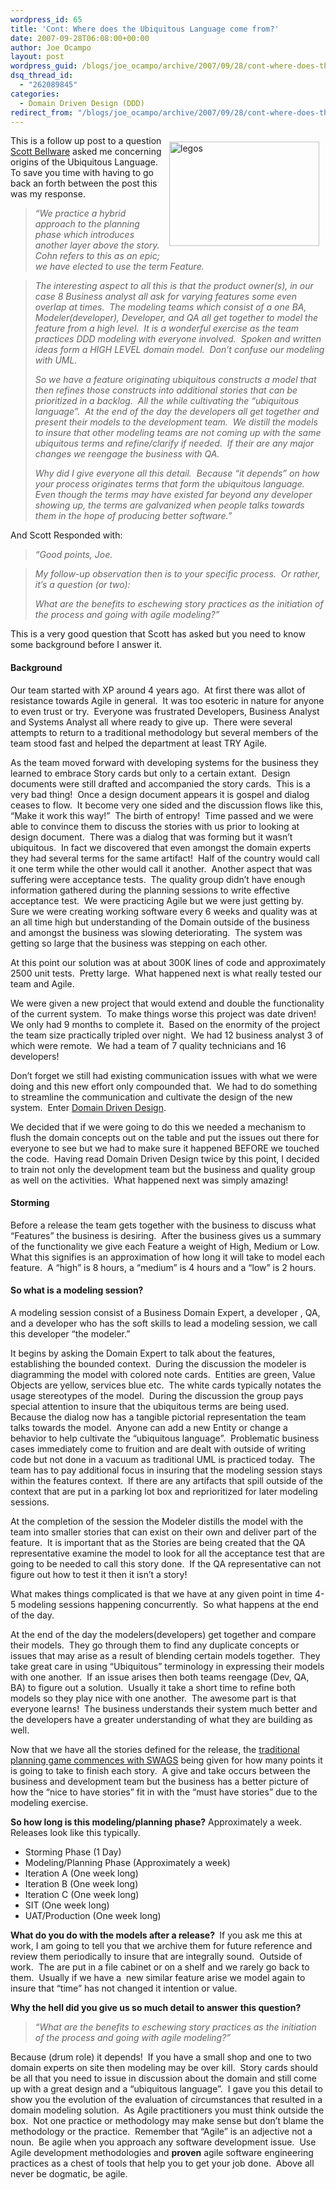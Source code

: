 ```yaml
---
wordpress_id: 65
title: 'Cont: Where does the Ubiquitous Language come from?'
date: 2007-09-28T06:08:00+00:00
author: Joe Ocampo
layout: post
wordpress_guid: /blogs/joe_ocampo/archive/2007/09/28/cont-where-does-the-ubiquitous-language-come-from.aspx
dsq_thread_id:
  - "262089845"
categories:
  - Domain Driven Design (DDD)
redirect_from: "/blogs/joe_ocampo/archive/2007/09/28/cont-where-does-the-ubiquitous-language-come-from.aspx/"
---
```

[<img src="http://lostechies.com/joeocampo/files/2011/03ContWheredoestheUbiquitousLanguagecomefr_1E31/legos_thumb.jpg" style="border: 0px none;margin: 10px" alt="legos" align="right" border="0" height="167" width="240" />](http://lostechies.com/joeocampo/files/2011/03ContWheredoestheUbiquitousLanguagecomefr_1E31/legos_2.jpg) This is a follow up post to a question <a href="http://codebetter.com/blogs/scott.bellware/archive/2007/09/25/168685.aspx" target="_blank">Scott Bellware</a> asked me concerning origins of the Ubiquitous Language. To save you time with having to go back an forth between the post this was my response.

> _&#8220;We practice a hybrid approach to the planning phase which introduces another layer above the story.&nbsp; Cohn refers to this as an epic; we have elected to use the term Feature._

> _The interesting aspect to all this is that the product owner(s), in our case 8 Business analyst all ask for varying features some even overlap at times.&nbsp; The modeling teams which consist of a one BA, Modeler(developer), Developer, and QA all get together to model the feature from a high level.&nbsp; It is a wonderful exercise as the team practices DDD modeling with everyone involved.&nbsp; Spoken and written ideas form a HIGH LEVEL domain model.&nbsp; Don&#8217;t confuse our modeling with UML.&nbsp;_ 
> 
> _So we have a feature originating ubiquitous constructs a model that then refines those constructs into additional stories that can be prioritized in a backlog.&nbsp; All the while cultivating the &#8220;ubiquitous language&#8221;.&nbsp; At the end of the day the developers all get together and present their models to the development team.&nbsp; We distill the models to insure that other modeling teams are not coming up with the same ubiquitous terms and refine/clarify if needed.&nbsp; If their are any major changes we reengage the business with QA._
> 
> _Why did I give everyone all this detail.&nbsp; Because &#8220;it depends&#8221; on how your process originates terms that form the ubiquitous language.&nbsp; Even though the terms may have existed far beyond any developer showing up, the terms are galvanized when people talks towards them in the hope of producing better software.&#8221;_

And Scott Responded with:

> _&#8220;Good points, Joe._

> _My follow-up observation then is to your specific process.&nbsp; Or rather, it&#8217;s a question (or two):_
> 
> _What are the benefits to eschewing story practices as the initiation of the process and going with agile modeling?&#8221;_

This is a very good question that Scott has asked but you need to know some background before I answer it.

#### Background

Our team started with XP around 4 years ago.&nbsp; At first there was allot of resistance towards Agile in general.&nbsp; It was too esoteric in nature for anyone to even trust or try.&nbsp; Everyone was frustrated Developers, Business Analyst and Systems Analyst all where ready to give up.&nbsp; There were several attempts to return to a traditional methodology but several members of the team stood fast and helped the department at least TRY Agile.

As the team moved forward with developing systems for the business they learned to embrace Story cards but only to a certain extant.&nbsp; Design documents were still drafted and accompanied the story cards.&nbsp; This is a very bad thing!&nbsp; Once a design document appears it is gospel and dialog ceases to flow.&nbsp; It become very one sided and the discussion flows like this, &#8220;Make it work this way!&#8221;&nbsp; The birth of entropy!&nbsp; Time passed and we were able to convince them to discuss the stories with us prior to looking at design document.&nbsp; There was a dialog that was forming but it wasn&#8217;t ubiquitous.&nbsp; In fact we discovered that even amongst the domain experts they had several terms for the same artifact!&nbsp; Half of the country would call it one term while the other would call it another.&nbsp; Another aspect that was suffering were acceptance tests.&nbsp; The quality group didn&#8217;t have enough information gathered during the planning sessions to write effective acceptance test.&nbsp; We were practicing Agile but we were just getting by.&nbsp; Sure we were creating working software every 6 weeks and quality was at an all time high but understanding of the Domain outside of the business and amongst the business was slowing deteriorating.&nbsp; The system was getting so large that the business was stepping on each other.

At this point our solution was at about 300K lines of code and approximately 2500 unit tests.&nbsp; Pretty large.&nbsp; What happened next is what really tested our team and Agile.

We were given a new project that would extend and double the functionality of the current system.&nbsp; To make things worse this project was date driven! We only had 9 months to complete it.&nbsp; Based on the enormity of the project the team size practically tripled over night.&nbsp; We had 12 business analyst 3 of which were remote.&nbsp; We had a team of 7 quality technicians and 16 developers!&nbsp; 

Don&#8217;t forget we still had existing communication issues with what we were doing and this new effort only compounded that.&nbsp; We had to do something to streamline the communication and cultivate the design of the new system.&nbsp; Enter <a href="http://www.lostechies.com/blogs/joe_ocampo/archive/2007/04/02/a-discussion-on-domain-driven-design.aspx" target="_blank">Domain Driven Design</a>. 

We decided that if we were going to do this we needed a mechanism to flush the domain concepts out on the table and put the issues out there for everyone to see but we had to make sure it happened BEFORE we touched the code.&nbsp; Having read Domain Driven Design twice by this point, I decided to train not only the development team but the business and quality group as well on the activities.&nbsp; What happened next was simply amazing!

#### Storming

Before a release the team gets together with the business to discuss what &#8220;Features&#8221; the business is desiring.&nbsp; After the business gives us a summary of the functionality we give each Feature a weight of High, Medium or Low.&nbsp; What this signifies is an approximation of how long it will take to model each feature.&nbsp; A &#8220;high&#8221; is 8 hours, a &#8220;medium&#8221; is 4 hours and a &#8220;low&#8221; is 2 hours.

#### So what is a modeling session?

A modeling session consist of a Business Domain Expert, a developer , QA, and a developer who has the soft skills to lead a modeling session, we call this developer &#8220;the modeler.&#8221;&nbsp; 

It begins by asking the Domain Expert to talk about the features, establishing the bounded context.&nbsp; During the discussion the modeler is diagramming the model with colored note cards.&nbsp; Entities are green, Value Objects are yellow, services blue etc.&nbsp; The white cards typically notates the usage stereotypes of the model.&nbsp; During the discussion the group pays special attention to insure that the ubiquitous terms are being used.&nbsp; Because the dialog now has a tangible pictorial representation the team talks towards the model.&nbsp; Anyone can add a new Entity or change a behavior to help cultivate the &#8220;ubiquitous language&#8221;.&nbsp; Problematic business cases immediately come to fruition and are dealt with outside of writing code but not done in a vacuum as traditional UML is practiced today.&nbsp; The team has to pay additional focus in insuring that the modeling session stays within the features context.&nbsp; If there are any artifacts that spill outside of the context that are put in a parking lot box and reprioritized for later modeling sessions.

At the completion of the session the Modeler distills the model with the team into smaller stories that can exist on their own and deliver part of the feature.&nbsp; It is important that as the Stories are being created that the QA representative examine the model to look for all the acceptance test that are going to be needed to call this story done.&nbsp; If the QA representative can not figure out how to test it then it isn&#8217;t a story!&nbsp; 

What makes things complicated is that we have at any given point in time 4-5 modeling sessions happening concurrently.&nbsp; So what happens at the end of the day.

At the end of the day the modelers(developers) get together and compare their models.&nbsp; They go through them to find any duplicate concepts or issues that may arise as a result of blending certain models together.&nbsp; They take great care in using &#8220;Ubiquitous&#8221; terminology in expressing their models with one another.&nbsp; If an issue arises then both teams reengage (Dev, QA, BA) to figure out a solution.&nbsp; Usually it take a short time to refine both models so they play nice with one another.&nbsp; The awesome part is that everyone learns!&nbsp; The business understands their system much better and the developers have a greater understanding of what they are building as well.

Now that we have all the stories defined for the release, the <a href="http://www.lostechies.com/blogs/joe_ocampo/archive/2007/09/12/complexity-based-programming.aspx" target="_blank">traditional planning game commences with SWAGS</a> being given for how many points it is going to take to finish each story.&nbsp; A give and take occurs between the business and development team but the business has a better picture of how the &#8220;nice to have stories&#8221; fit in with the &#8220;must have stories&#8221; due to the modeling exercise.

**So how long is this modeling/planning phase?** Approximately a week.&nbsp; Releases look like this typically.

  * Storming Phase (1 Day)
  * Modeling/Planning Phase (Approximately a week)
  * Iteration A (One week long)
  * Iteration B (One week long)
  * Iteration C (One week long)
  * SIT (One week long)
  * UAT/Production (One week long)

**What do you do with the models after a release?&nbsp;** If you ask me this at work, I am going to tell you that we archive them for future reference and review them periodically to insure that are integrally sound.&nbsp; Outside of work.&nbsp; The are put in a file cabinet or on a shelf and we rarely go back to them.&nbsp; Usually if we have a&nbsp; new similar feature arise we model again to insure that &#8220;time&#8221; has not changed it intention or value.

**Why the hell did you give us so much detail to answer this question?** 

> _&#8220;What are the benefits to eschewing story practices as the initiation of the process and going with agile modeling?&#8221;_

Because (drum role) it depends!&nbsp; If you have a small shop and one to two domain experts on site then modeling may be over kill.&nbsp; Story cards should be all that you need to issue in discussion about the domain and still come up with a great design and a &#8220;ubiquitous language&#8221;.&nbsp; I gave you this detail to show you the evolution of the evaluation of circumstances that resulted in a domain modeling solution.&nbsp; As Agile practitioners you must think outside the box.&nbsp; Not one practice or methodology may make sense but don&#8217;t blame the methodology or the practice.&nbsp; Remember that &#8220;Agile&#8221; is an adjective not a noun.&nbsp; Be agile when you approach any software development issue.&nbsp; Use Agile development methodologies and **proven** agile software engineering practices as a chest of tools that help you to get your job done.&nbsp; Above all never be dogmatic, be agile.